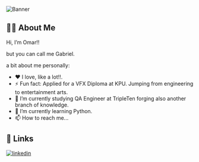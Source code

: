 ![Banner](./[QA_Tester_OM.png](https://repository-images.githubusercontent.com/861404875/04ed0606-a5af-44e7-934f-539f8c1f793a))
## 🚀🔎 About Me

Hi, I’m Omar!! 

but you can call me Gabriel.

a bit about me personally:

* ❤️ I love, like a lot!!.
* ⚡ Fun fact: Applied for a VFX Diploma at KPU. Jumping from engineering to entertainment arts.
* 🔭 I’m currently studying QA Engineer at TripleTen forging also another branch of knowledge.
* 🌱 I’m currently learning Python.
* 📫 How to reach me...




## 🔗 Links

[![linkedin](https://img.shields.io/badge/linkedin-0A66C2?style=for-the-badge&logo=linkedin&logoColor=white)](https://www.linkedin.com/in/omargabrielleon/)
